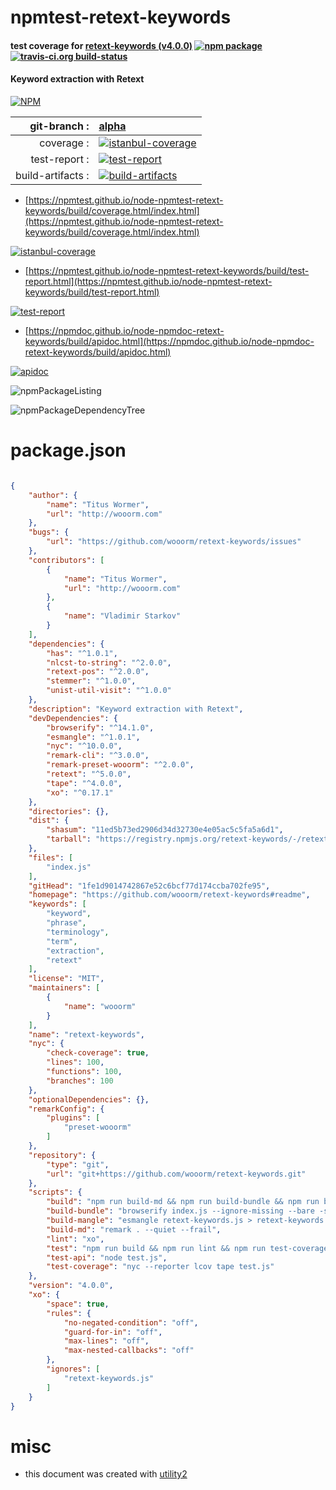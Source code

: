 # npmtest-retext-keywords

#### test coverage for  [retext-keywords (v4.0.0)](https://github.com/wooorm/retext-keywords#readme)  [![npm package](https://img.shields.io/npm/v/npmtest-retext-keywords.svg?style=flat-square)](https://www.npmjs.org/package/npmtest-retext-keywords) [![travis-ci.org build-status](https://api.travis-ci.org/npmtest/node-npmtest-retext-keywords.svg)](https://travis-ci.org/npmtest/node-npmtest-retext-keywords)

#### Keyword extraction with Retext

[![NPM](https://nodei.co/npm/retext-keywords.png?downloads=true&downloadRank=true&stars=true)](https://www.npmjs.com/package/retext-keywords)

| git-branch : | [alpha](https://github.com/npmtest/node-npmtest-retext-keywords/tree/alpha)|
|--:|:--|
| coverage : | [![istanbul-coverage](https://npmtest.github.io/node-npmtest-retext-keywords/build/coverage.badge.svg)](https://npmtest.github.io/node-npmtest-retext-keywords/build/coverage.html/index.html)|
| test-report : | [![test-report](https://npmtest.github.io/node-npmtest-retext-keywords/build/test-report.badge.svg)](https://npmtest.github.io/node-npmtest-retext-keywords/build/test-report.html)|
| build-artifacts : | [![build-artifacts](https://npmtest.github.io/node-npmtest-retext-keywords/glyphicons_144_folder_open.png)](https://github.com/npmtest/node-npmtest-retext-keywords/tree/gh-pages/build)|

- [https://npmtest.github.io/node-npmtest-retext-keywords/build/coverage.html/index.html](https://npmtest.github.io/node-npmtest-retext-keywords/build/coverage.html/index.html)

[![istanbul-coverage](https://npmtest.github.io/node-npmtest-retext-keywords/build/screenCapture.buildCi.browser.%252Ftmp%252Fbuild%252Fcoverage.lib.html.png)](https://npmtest.github.io/node-npmtest-retext-keywords/build/coverage.html/index.html)

- [https://npmtest.github.io/node-npmtest-retext-keywords/build/test-report.html](https://npmtest.github.io/node-npmtest-retext-keywords/build/test-report.html)

[![test-report](https://npmtest.github.io/node-npmtest-retext-keywords/build/screenCapture.buildCi.browser.%252Ftmp%252Fbuild%252Ftest-report.html.png)](https://npmtest.github.io/node-npmtest-retext-keywords/build/test-report.html)

- [https://npmdoc.github.io/node-npmdoc-retext-keywords/build/apidoc.html](https://npmdoc.github.io/node-npmdoc-retext-keywords/build/apidoc.html)

[![apidoc](https://npmdoc.github.io/node-npmdoc-retext-keywords/build/screenCapture.buildCi.browser.%252Ftmp%252Fbuild%252Fapidoc.html.png)](https://npmdoc.github.io/node-npmdoc-retext-keywords/build/apidoc.html)

![npmPackageListing](https://npmtest.github.io/node-npmtest-retext-keywords/build/screenCapture.npmPackageListing.svg)

![npmPackageDependencyTree](https://npmtest.github.io/node-npmtest-retext-keywords/build/screenCapture.npmPackageDependencyTree.svg)



# package.json

```json

{
    "author": {
        "name": "Titus Wormer",
        "url": "http://wooorm.com"
    },
    "bugs": {
        "url": "https://github.com/wooorm/retext-keywords/issues"
    },
    "contributors": [
        {
            "name": "Titus Wormer",
            "url": "http://wooorm.com"
        },
        {
            "name": "Vladimir Starkov"
        }
    ],
    "dependencies": {
        "has": "^1.0.1",
        "nlcst-to-string": "^2.0.0",
        "retext-pos": "^2.0.0",
        "stemmer": "^1.0.0",
        "unist-util-visit": "^1.0.0"
    },
    "description": "Keyword extraction with Retext",
    "devDependencies": {
        "browserify": "^14.1.0",
        "esmangle": "^1.0.1",
        "nyc": "^10.0.0",
        "remark-cli": "^3.0.0",
        "remark-preset-wooorm": "^2.0.0",
        "retext": "^5.0.0",
        "tape": "^4.0.0",
        "xo": "^0.17.1"
    },
    "directories": {},
    "dist": {
        "shasum": "11ed5b73ed2906d34d32730e4e05ac5c5fa5a6d1",
        "tarball": "https://registry.npmjs.org/retext-keywords/-/retext-keywords-4.0.0.tgz"
    },
    "files": [
        "index.js"
    ],
    "gitHead": "1fe1d9014742867e52c6bcf77d174ccba702fe95",
    "homepage": "https://github.com/wooorm/retext-keywords#readme",
    "keywords": [
        "keyword",
        "phrase",
        "terminology",
        "term",
        "extraction",
        "retext"
    ],
    "license": "MIT",
    "maintainers": [
        {
            "name": "wooorm"
        }
    ],
    "name": "retext-keywords",
    "nyc": {
        "check-coverage": true,
        "lines": 100,
        "functions": 100,
        "branches": 100
    },
    "optionalDependencies": {},
    "remarkConfig": {
        "plugins": [
            "preset-wooorm"
        ]
    },
    "repository": {
        "type": "git",
        "url": "git+https://github.com/wooorm/retext-keywords.git"
    },
    "scripts": {
        "build": "npm run build-md && npm run build-bundle && npm run build-mangle",
        "build-bundle": "browserify index.js --ignore-missing --bare -s retextKeywords > retext-keywords.js",
        "build-mangle": "esmangle retext-keywords.js > retext-keywords.min.js",
        "build-md": "remark . --quiet --frail",
        "lint": "xo",
        "test": "npm run build && npm run lint && npm run test-coverage",
        "test-api": "node test.js",
        "test-coverage": "nyc --reporter lcov tape test.js"
    },
    "version": "4.0.0",
    "xo": {
        "space": true,
        "rules": {
            "no-negated-condition": "off",
            "guard-for-in": "off",
            "max-lines": "off",
            "max-nested-callbacks": "off"
        },
        "ignores": [
            "retext-keywords.js"
        ]
    }
}
```



# misc
- this document was created with [utility2](https://github.com/kaizhu256/node-utility2)
